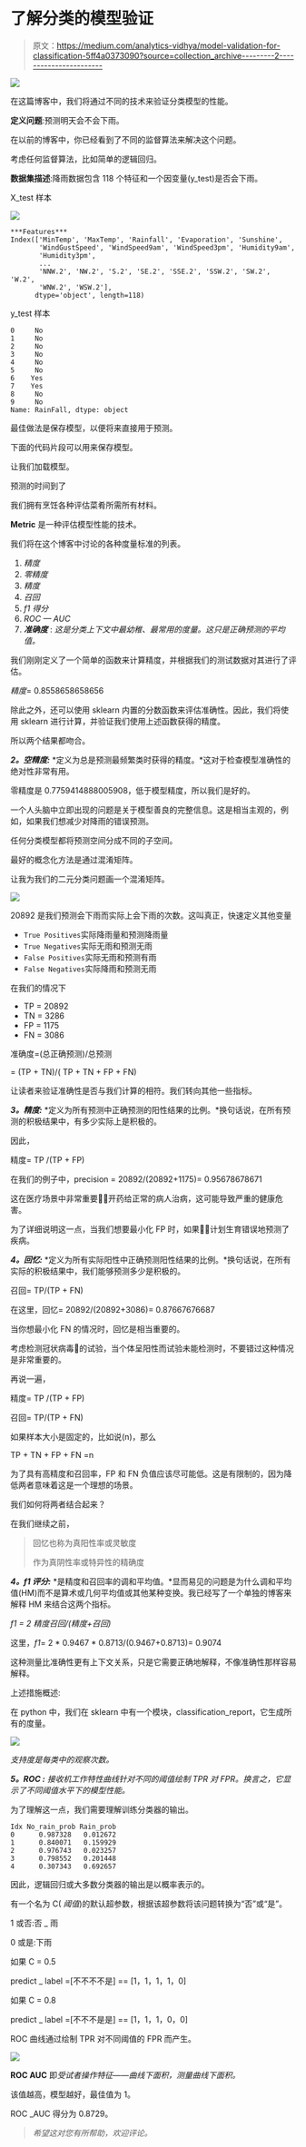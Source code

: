 # 了解分类的模型验证

> 原文：<https://medium.com/analytics-vidhya/model-validation-for-classification-5ff4a0373090?source=collection_archive---------2----------------------->

![](img/da00768acef38188e3bf45425aa9f364.png)

在这篇博客中，我们将通过不同的技术来验证分类模型的性能。

**定义问题**:预测明天会不会下雨。

在以前的博客中，你已经看到了不同的监督算法来解决这个问题。

考虑任何监督算法，比如简单的逻辑回归。

**数据集描述**:降雨数据包含 118 个特征和一个因变量(y_test)是否会下雨。

X_test 样本

![](img/e54528ba9ec9bf9cc6a0d4ca656c0c84.png)

```
***Features***
Index(['MinTemp', 'MaxTemp', 'Rainfall', 'Evaporation', 'Sunshine',
       'WindGustSpeed', 'WindSpeed9am', 'WindSpeed3pm', 'Humidity9am',
       'Humidity3pm',
       ...
       'NNW.2', 'NW.2', 'S.2', 'SE.2', 'SSE.2', 'SSW.2', 'SW.2', 'W.2',
       'WNW.2', 'WSW.2'],
      dtype='object', length=118)
```

y_test 样本

```
0     No
1     No
2     No
3     No
4     No
5     No
6    Yes
7    Yes
8     No
9     No
Name: RainFall, dtype: object
```

最佳做法是保存模型，以便将来直接用于预测。

下面的代码片段可以用来保存模型。

让我们加载模型。

预测的时间到了

我们拥有烹饪各种评估菜肴所需所有材料。

**Metric** 是一种评估模型性能的技术。

我们将在这个博客中讨论的各种度量标准的列表。

1.  *精度*
2.  *零精度*
3.  *精度*
4.  *召回*
5.  *f1 得分*
6.  *ROC — AUC*
7.  ***准确度*** : *这是分类上下文中最幼稚、最常用的度量。这只是正确预测的平均值。*

我们刚刚定义了一个简单的函数来计算精度，并根据我们的测试数据对其进行了评估。

*精度*= 0.8558658658656

除此之外，还可以使用 sklearn 内置的分数函数来评估准确性。因此，我们将使用 sklearn 进行计算，并验证我们使用上述函数获得的精度。

所以两个结果都吻合。

***2。空精度:*** *定义为总是预测最频繁类时获得的精度。*这对于检查模型准确性的绝对性非常有用。

零精度是 0.7759414888005908，低于模型精度，所以我们是好的。

一个人头脑中立即出现的问题是关于模型善良的完整信息。这是相当主观的，例如，如果我们想减少对降雨的错误预测。

任何分类模型都将预测空间分成不同的子空间。

最好的概念化方法是通过混淆矩阵。

让我为我们的二元分类问题画一个混淆矩阵。

![](img/9b1d362317aaee8072441e745b087615.png)

20892 是我们预测会下雨而实际上会下雨的次数。这叫真正，快速定义其他变量

*   `True Positives`实际降雨量和预测降雨量
*   `True Negatives`实际无雨和预测无雨
*   `False Positives`实际无雨和预测有雨
*   `False Negatives`实际降雨和预测无雨

在我们的情况下

*   TP = 20892
*   TN = 3286
*   FP = 1175
*   FN = 3086

准确度=(总正确预测)/总预测

= (TP + TN)/( TP + TN + FP + FN)

让读者来验证准确性是否与我们计算的相符。我们转向其他一些指标。

***3。精度:*** *定义为所有预测中正确预测的阳性结果的比例。*换句话说，在所有预测的积极结果中，有多少实际上是积极的。

因此，

精度= TP /(TP + FP)

在我们的例子中，precision = 20892/(20892+1175)= 0.95678678671

这在医疗场景中非常重要👩‍⚕️开药给正常的病人治病，这可能导致严重的健康危害。

为了详细说明这一点，当我们想要最小化 FP 时，如果👩‍⚕️计划生育错误地预测了疾病。

***4。回忆:*** *定义为所有实际阳性中正确预测阳性结果的比例。*换句话说，在所有实际的积极结果中，我们能够预测多少是积极的。

召回= TP/(TP + FN)

在这里，回忆= 20892/(20892+3086)= 0.87667676687

当你想最小化 FN 的情况时，回忆是相当重要的。

考虑检测冠状病毒🦠的试验，当个体呈阳性而试验未能检测时，不要错过这种情况是非常重要的。

再说一遍，

精度= TP /(TP + FP)

召回= TP/(TP + FN)

如果样本大小是固定的，比如说(n)，那么

TP + TN + FP + FN =n

为了具有高精度和召回率，FP 和 FN 负值应该尽可能低。这是有限制的，因为降低两者意味着这是一个理想的场景。

我们如何将两者结合起来？

在我们继续之前，

> 回忆也称为真阳性率或灵敏度
> 
> 作为真阴性率或特异性的精确度

***4。f1 评分:*** *是精度和召回率的调和平均值。*显而易见的问题是为什么调和平均值(HM)而不是算术或几何平均值或其他某种变换。我已经写了一个单独的博客来解释 HM 来结合这两个指标。

*f1 = 2 *精度*召回/(精度+召回)*

这里，*f1*= 2 * 0.9467 * 0.8713/(0.9467+0.8713)= 0.9074

这种测量比准确性更有上下文关系，只是它需要正确地解释，不像准确性那样容易解释。

上述措施概述:

在 python 中，我们在 sklearn 中有一个模块，classification_report，它生成所有的度量。

![](img/5998f89d18ef5ad46e4c4322a1c9192a.png)

*支持度是每类中的观察次数。*

***5。ROC :*** *接收机工作特性曲线针对不同的阈值绘制 TPR 对 FPR。换言之，它显示了不同阈值水平下的模型性能。*

为了理解这一点，我们需要理解训练分类器的输出。

```
Idx No_rain_prob Rain_prob
0      0.987328   0.012672
1      0.840071   0.159929
2      0.976743   0.023257
3      0.798552   0.201448
4      0.307343   0.692657
```

因此，逻辑回归或大多数分类器的输出是以概率表示的。

有一个名为 C( *阈值*)的默认超参数，根据该超参数将该问题转换为“否”或“是”。

1 或否:否 _ 雨

0 或是:下雨

如果 C = 0.5

predict _ label =[不不不不是] == [1，1，1，1，0]

如果 C = 0.8

predict _ label =[不不不是是] == [1，1，1，0，0]

ROC 曲线通过绘制 TPR 对不同阈值的 FPR 而产生。

![](img/436c31c427d8fdcf29129de54b7cf007.png)

**ROC AUC** 即*受试者操作特征——曲线下面积，测量曲线下面积。*

该值越高，模型越好，最佳值为 1。

ROC _AUC 得分为 0.8729。

> *希望这对您有所帮助，欢迎评论。*